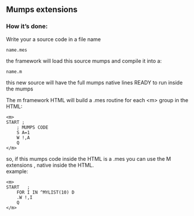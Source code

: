 <h2 id="mumps-extensions">Mumps extensions</h2>
<h3 id="how-its-done">How it’s done:</h3>
<p>Write your a source code in a file name</p>
<pre><code>name.mes
</code></pre>
<p>the  framework will load this source mumps and compile it into a:</p>
<pre><code>name.m
</code></pre>
<p>this new source will have the full mumps native lines READY to run inside the mumps</p>
<p>The m framework HTML will build a .mes routine for each &lt;m&gt; group in the HTML:</p>
<pre class=" language-html"><code class="prism  language-html"><span class="token tag"><span class="token tag"><span class="token punctuation">&lt;</span>m</span><span class="token punctuation">&gt;</span></span>
START ;
	; MUMPS CODE
	S A=1
	W !,A
	Q
<span class="token tag"><span class="token tag"><span class="token punctuation">&lt;/</span>m</span><span class="token punctuation">&gt;</span></span>
</code></pre>
<p>so, if this mumps code inside the HTML is a .mes you can use the M extensions , native inside the HTML.<br>
example:</p>
<pre class=" language-html"><code class="prism  language-html"><span class="token tag"><span class="token tag"><span class="token punctuation">&lt;</span>m</span><span class="token punctuation">&gt;</span></span>
START	;
	FOR I IN ^MYLIST(10) D
	.W !,I
	Q
<span class="token tag"><span class="token tag"><span class="token punctuation">&lt;/</span>m</span><span class="token punctuation">&gt;</span></span>
</code></pre>

